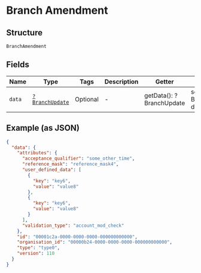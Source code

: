 
# Branch Amendment

## Structure

`BranchAmendment`

## Fields

| Name | Type | Tags | Description | Getter | Setter |
|  --- | --- | --- | --- | --- | --- |
| `data` | [`?BranchUpdate`](../../doc/models/branch-update.md) | Optional | - | getData(): ?BranchUpdate | setData(?BranchUpdate data): void |

## Example (as JSON)

```json
{
  "data": {
    "attributes": {
      "acceptance_qualifier": "some_other_time",
      "reference_mask": "reference_mask4",
      "user_defined_data": [
        {
          "key": "key6",
          "value": "value8"
        },
        {
          "key": "key6",
          "value": "value8"
        }
      ],
      "validation_type": "account_mod_check"
    },
    "id": "00001c2a-0000-0000-0000-000000000000",
    "organisation_id": "00000b24-0000-0000-0000-000000000000",
    "type": "type0",
    "version": 110
  }
}
```

